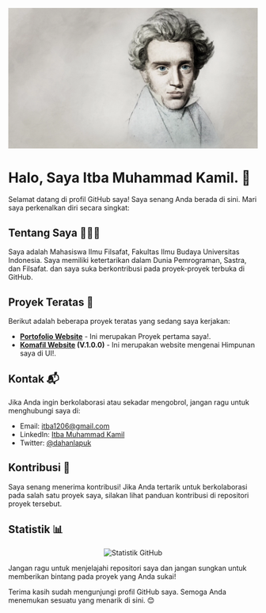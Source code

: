 <p align="center">
  <img src="https://github.com/dahanlapuk/dahanlapuk/blob/main/quotes-kierke-1.png" alt="Banner Profil">
</p>

# Halo, Saya Itba Muhammad Kamil. 👋

Selamat datang di profil GitHub saya! Saya senang Anda berada di sini. Mari saya perkenalkan diri secara singkat:

## Tentang Saya 🧑🏻‍💻

Saya adalah Mahasiswa Ilmu Filsafat, Fakultas Ilmu Budaya Universitas Indonesia. Saya memiliki ketertarikan dalam Dunia Pemrograman, Sastra, dan Filsafat. dan saya suka berkontribusi pada proyek-proyek terbuka di GitHub.

## Proyek Teratas 🚀

Berikut adalah beberapa proyek teratas yang sedang saya kerjakan:

- **[Portofolio Website](https://itbamuhammad01.web.app/)** - Ini merupakan Proyek pertama saya!.
- **[Komafil Website](https://dahanlapuk.github.io/komafil) (V.1.0.0)** - Ini merupakan website mengenai Himpunan saya di UI!.


## Kontak 📬

Jika Anda ingin berkolaborasi atau sekadar mengobrol, jangan ragu untuk menghubungi saya di:

- Email: [itba1206@gmail.com](mailto:itba1206@gmail.com)
- LinkedIn: [Itba Muhammad Kamil](https://www.linkedin.com/in/itba-muhammad-kamil-6630b9249/)
- Twitter: [@dahanlapuk](https://twitter.com/dahanlapuk)

## Kontribusi 👥

Saya senang menerima kontribusi! Jika Anda tertarik untuk berkolaborasi pada salah satu proyek saya, silakan lihat panduan kontribusi di repositori proyek tersebut.

## Statistik 📊

<p align="center">
  <img src="https://github-readme-stats.vercel.app/api?username=dahanlapuk&show_icons=true&theme=dark" alt="Statistik GitHub">
</p>

Jangan ragu untuk menjelajahi repositori saya dan jangan sungkan untuk memberikan bintang pada proyek yang Anda sukai!

Terima kasih sudah mengunjungi profil GitHub saya. Semoga Anda menemukan sesuatu yang menarik di sini. 😊

